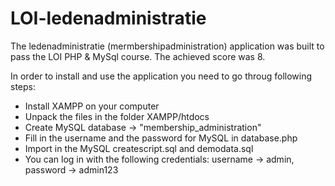 # LOI-ledenadministratie
The ledenadministratie (mermbershipadministration) application was built to pass the LOI PHP &amp; MySql course. The achieved score was 8.

In order to install and use the application you need to go throug following steps:
- Install XAMPP on your computer
- Unpack the files in the folder XAMPP/htdocs
- Create MySQL database -> "membership_administration"
- Fill in the username and the password for MySQL in database.php
- Import in the MySQL createscript.sql and demodata.sql
- You can log in with the following credentials: username -> admin, password -> admin123




